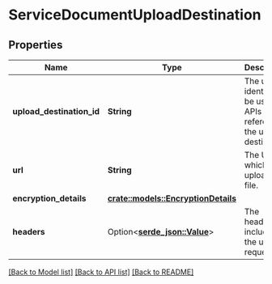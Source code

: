 # ServiceDocumentUploadDestination

## Properties

Name | Type | Description | Notes
------------ | ------------- | ------------- | -------------
**upload_destination_id** | **String** | The unique identifier to be used by APIs that reference the upload destination. | 
**url** | **String** | The URL to which to upload the file. | 
**encryption_details** | [**crate::models::EncryptionDetails**](EncryptionDetails.md) |  | 
**headers** | Option<[**serde_json::Value**](.md)> | The headers to include in the upload request. | [optional]

[[Back to Model list]](../README.md#documentation-for-models) [[Back to API list]](../README.md#documentation-for-api-endpoints) [[Back to README]](../README.md)


